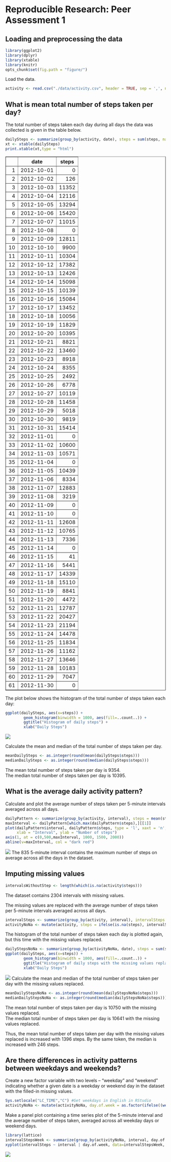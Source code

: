# Reproducible Research: Peer Assessment 1


## Loading and preprocessing the data

```r
library(ggplot2)
library(dplyr)
library(xtable)
library(knitr)
opts_chunk$set(fig.path = "figure/")
```
Load the data.

```r
activity <- read.csv("./data/activity.csv", header = TRUE, sep = ',', na.strings = 'NA')
```


## What is mean total number of steps taken per day?
The total number of steps taken each day during all days the data was collected is given in the table below.

```r
dailySteps <- summarize(group_by(activity, date), steps = sum(steps, na.rm = TRUE))
xt <- xtable(dailySteps)
print.xtable(xt,type = "html")
```

<!-- html table generated in R 3.1.1 by xtable 1.7-4 package -->
<!-- Mon Mar  9 17:43:15 2015 -->
<table border=1>
<tr> <th>  </th> <th> date </th> <th> steps </th>  </tr>
  <tr> <td align="right"> 1 </td> <td> 2012-10-01 </td> <td align="right">   0 </td> </tr>
  <tr> <td align="right"> 2 </td> <td> 2012-10-02 </td> <td align="right"> 126 </td> </tr>
  <tr> <td align="right"> 3 </td> <td> 2012-10-03 </td> <td align="right"> 11352 </td> </tr>
  <tr> <td align="right"> 4 </td> <td> 2012-10-04 </td> <td align="right"> 12116 </td> </tr>
  <tr> <td align="right"> 5 </td> <td> 2012-10-05 </td> <td align="right"> 13294 </td> </tr>
  <tr> <td align="right"> 6 </td> <td> 2012-10-06 </td> <td align="right"> 15420 </td> </tr>
  <tr> <td align="right"> 7 </td> <td> 2012-10-07 </td> <td align="right"> 11015 </td> </tr>
  <tr> <td align="right"> 8 </td> <td> 2012-10-08 </td> <td align="right">   0 </td> </tr>
  <tr> <td align="right"> 9 </td> <td> 2012-10-09 </td> <td align="right"> 12811 </td> </tr>
  <tr> <td align="right"> 10 </td> <td> 2012-10-10 </td> <td align="right"> 9900 </td> </tr>
  <tr> <td align="right"> 11 </td> <td> 2012-10-11 </td> <td align="right"> 10304 </td> </tr>
  <tr> <td align="right"> 12 </td> <td> 2012-10-12 </td> <td align="right"> 17382 </td> </tr>
  <tr> <td align="right"> 13 </td> <td> 2012-10-13 </td> <td align="right"> 12426 </td> </tr>
  <tr> <td align="right"> 14 </td> <td> 2012-10-14 </td> <td align="right"> 15098 </td> </tr>
  <tr> <td align="right"> 15 </td> <td> 2012-10-15 </td> <td align="right"> 10139 </td> </tr>
  <tr> <td align="right"> 16 </td> <td> 2012-10-16 </td> <td align="right"> 15084 </td> </tr>
  <tr> <td align="right"> 17 </td> <td> 2012-10-17 </td> <td align="right"> 13452 </td> </tr>
  <tr> <td align="right"> 18 </td> <td> 2012-10-18 </td> <td align="right"> 10056 </td> </tr>
  <tr> <td align="right"> 19 </td> <td> 2012-10-19 </td> <td align="right"> 11829 </td> </tr>
  <tr> <td align="right"> 20 </td> <td> 2012-10-20 </td> <td align="right"> 10395 </td> </tr>
  <tr> <td align="right"> 21 </td> <td> 2012-10-21 </td> <td align="right"> 8821 </td> </tr>
  <tr> <td align="right"> 22 </td> <td> 2012-10-22 </td> <td align="right"> 13460 </td> </tr>
  <tr> <td align="right"> 23 </td> <td> 2012-10-23 </td> <td align="right"> 8918 </td> </tr>
  <tr> <td align="right"> 24 </td> <td> 2012-10-24 </td> <td align="right"> 8355 </td> </tr>
  <tr> <td align="right"> 25 </td> <td> 2012-10-25 </td> <td align="right"> 2492 </td> </tr>
  <tr> <td align="right"> 26 </td> <td> 2012-10-26 </td> <td align="right"> 6778 </td> </tr>
  <tr> <td align="right"> 27 </td> <td> 2012-10-27 </td> <td align="right"> 10119 </td> </tr>
  <tr> <td align="right"> 28 </td> <td> 2012-10-28 </td> <td align="right"> 11458 </td> </tr>
  <tr> <td align="right"> 29 </td> <td> 2012-10-29 </td> <td align="right"> 5018 </td> </tr>
  <tr> <td align="right"> 30 </td> <td> 2012-10-30 </td> <td align="right"> 9819 </td> </tr>
  <tr> <td align="right"> 31 </td> <td> 2012-10-31 </td> <td align="right"> 15414 </td> </tr>
  <tr> <td align="right"> 32 </td> <td> 2012-11-01 </td> <td align="right">   0 </td> </tr>
  <tr> <td align="right"> 33 </td> <td> 2012-11-02 </td> <td align="right"> 10600 </td> </tr>
  <tr> <td align="right"> 34 </td> <td> 2012-11-03 </td> <td align="right"> 10571 </td> </tr>
  <tr> <td align="right"> 35 </td> <td> 2012-11-04 </td> <td align="right">   0 </td> </tr>
  <tr> <td align="right"> 36 </td> <td> 2012-11-05 </td> <td align="right"> 10439 </td> </tr>
  <tr> <td align="right"> 37 </td> <td> 2012-11-06 </td> <td align="right"> 8334 </td> </tr>
  <tr> <td align="right"> 38 </td> <td> 2012-11-07 </td> <td align="right"> 12883 </td> </tr>
  <tr> <td align="right"> 39 </td> <td> 2012-11-08 </td> <td align="right"> 3219 </td> </tr>
  <tr> <td align="right"> 40 </td> <td> 2012-11-09 </td> <td align="right">   0 </td> </tr>
  <tr> <td align="right"> 41 </td> <td> 2012-11-10 </td> <td align="right">   0 </td> </tr>
  <tr> <td align="right"> 42 </td> <td> 2012-11-11 </td> <td align="right"> 12608 </td> </tr>
  <tr> <td align="right"> 43 </td> <td> 2012-11-12 </td> <td align="right"> 10765 </td> </tr>
  <tr> <td align="right"> 44 </td> <td> 2012-11-13 </td> <td align="right"> 7336 </td> </tr>
  <tr> <td align="right"> 45 </td> <td> 2012-11-14 </td> <td align="right">   0 </td> </tr>
  <tr> <td align="right"> 46 </td> <td> 2012-11-15 </td> <td align="right">  41 </td> </tr>
  <tr> <td align="right"> 47 </td> <td> 2012-11-16 </td> <td align="right"> 5441 </td> </tr>
  <tr> <td align="right"> 48 </td> <td> 2012-11-17 </td> <td align="right"> 14339 </td> </tr>
  <tr> <td align="right"> 49 </td> <td> 2012-11-18 </td> <td align="right"> 15110 </td> </tr>
  <tr> <td align="right"> 50 </td> <td> 2012-11-19 </td> <td align="right"> 8841 </td> </tr>
  <tr> <td align="right"> 51 </td> <td> 2012-11-20 </td> <td align="right"> 4472 </td> </tr>
  <tr> <td align="right"> 52 </td> <td> 2012-11-21 </td> <td align="right"> 12787 </td> </tr>
  <tr> <td align="right"> 53 </td> <td> 2012-11-22 </td> <td align="right"> 20427 </td> </tr>
  <tr> <td align="right"> 54 </td> <td> 2012-11-23 </td> <td align="right"> 21194 </td> </tr>
  <tr> <td align="right"> 55 </td> <td> 2012-11-24 </td> <td align="right"> 14478 </td> </tr>
  <tr> <td align="right"> 56 </td> <td> 2012-11-25 </td> <td align="right"> 11834 </td> </tr>
  <tr> <td align="right"> 57 </td> <td> 2012-11-26 </td> <td align="right"> 11162 </td> </tr>
  <tr> <td align="right"> 58 </td> <td> 2012-11-27 </td> <td align="right"> 13646 </td> </tr>
  <tr> <td align="right"> 59 </td> <td> 2012-11-28 </td> <td align="right"> 10183 </td> </tr>
  <tr> <td align="right"> 60 </td> <td> 2012-11-29 </td> <td align="right"> 7047 </td> </tr>
  <tr> <td align="right"> 61 </td> <td> 2012-11-30 </td> <td align="right">   0 </td> </tr>
   </table>
The plot below shows the histogram of the total number of steps taken each day:  

```r
ggplot(dailySteps, aes(x=steps)) +
        geom_histogram(binwidth = 1000, aes(fill=..count..)) +
        ggtitle("Histogram of daily steps") +
        xlab("Daily Steps")
```

![](figure/histogramDailySteps-1.png) 
  
Calculate the mean and median of the total number of steps taken per day.

```r
meanDailySteps <- as.integer(round(mean(dailySteps$steps)))
medianDailySteps <- as.integer(round(median(dailySteps$steps)))
```
The mean total number of steps taken per day is 9354.  
The median total number of steps taken per day is 10395.


## What is the average daily activity pattern?
Calculate  and plot the average number of steps taken per 5-minute intervals averaged across all days.

```r
dailyPattern <- summarize(group_by(activity, interval), steps = mean(steps, na.rm = TRUE))
maxInterval <- dailyPattern[which.max(dailyPattern$steps),][[1]]
plot(dailyPattern$interval, dailyPattern$steps, type = 'l', xaxt = 'n',
     xlab = "Interval", ylab = "Number of steps")
axis(1, at = c(0,500,maxInterval, 1000, 1500, 2000))
abline(v=maxInterval, col = "dark red")
```

![](figure/plotIntervalSteps-1.png) 
The 835 5-minute interval contains the maximum number of steps on average across all the days in the dataset.

## Imputing missing values

```r
intervalsWithoutStep <- length(which(is.na(activity$steps)))
```
The dataset contains 2304 intervals with missing values.

The missing values are replaced with the average number of steps taken per 5-minute intervals averaged across all days.

```r
intervalSteps <- summarize(group_by(activity, interval), intervalSteps = floor(mean(steps, na.rm = TRUE)))
activityNoNa <- mutate(activity, steps = ifelse(is.na(steps), intervalSteps$intervalSteps, steps))
```
The histogram of the total number of steps taken each day is plotted again, but this time with the missing values replaced.

```r
dailyStepsNoNa <- summarize(group_by(activityNoNa, date), steps = sum(steps))
ggplot(dailySteps, aes(x=steps)) +
        geom_histogram(binwidth = 1000, aes(fill=..count..)) +
        ggtitle("Histogram of daily steps with the missing values replaced") +
        xlab("Daily Steps")
```

![](figure/histogramDailyStepsNoNa-1.png) 
Calculate the mean and median of the total number of steps taken per day with the missing values replaced.

```r
meanDailyStepsNoNa <- as.integer(round(mean(dailyStepsNoNa$steps)))
medianDailyStepsNoNa <- as.integer(round(median(dailyStepsNoNa$steps)))
```
The mean total number of steps taken per day is 10750 with the missing values replaced.  
The median total number of steps taken per day is 10641 with the missing values replaced.

Thus, the mean total number of steps taken per day with the missing values replaced is increased with 1396 steps. By the same token, the median is increased with 246 steps.

## Are there differences in activity patterns between weekdays and weekends?
Create a new factor variable with two levels – “weekday” and “weekend” indicating whether a given date is a weekday or weekend day in the dataset with the filled-in missing values.

```r
Sys.setlocale("LC_TIME","C") #Get weekdays in English in RStudio
activityNoNa <- mutate(activityNoNa, day.of.week = as.factor(ifelse((weekdays(as.Date(activity$date))) %in% c("Saturday", "Sunday"), "weekend", "weekday")))
```
Make a panel plot containing a time series plot of the 5-minute interval and the average number of steps taken, averaged across all weekday days or weekend days.

```r
library(lattice)
intervalStepsWeek <- summarize(group_by(activityNoNa, interval, day.of.week), intervalSteps = floor(mean(steps)))
xyplot(intervalSteps ~ interval | day.of.week, data=intervalStepsWeek, type = "l", col ="dark blue", ylab = "Number of steps", layout = c(1,2))
```

![](figure/panelPlotWeek-1.png) 


